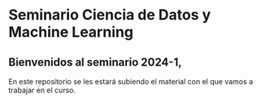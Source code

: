 # Seminario Ciencia de Datos y Machine Learning
## Bienvenidos al seminario 2024-1, 
En este repositorio se les estará subiendo el material con el que vamos a trabajar en el curso.